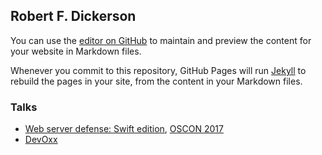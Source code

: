 ## Robert F. Dickerson

You can use the [editor on GitHub](https://github.com/rfdickerson/rfdickerson.github.io/edit/master/README.md) to maintain and preview the content for your website in Markdown files.

Whenever you commit to this repository, GitHub Pages will run [Jekyll](https://jekyllrb.com/) to rebuild the pages in your site, from the content in your Markdown files.

### Talks

- [Web server defense: Swift edition](https://conferences.oreilly.com/oscon/oscon-tx/public/schedule/detail/56656), [OSCON 2017](https://conferences.oreilly.com/oscon/oscon-tx)
- [DevOxx](http://cfp.devoxx.us/2017/talk/XTW-1281/Developer_on_the_Rise_%E2%80%93_Part_2:__Being_serverless_and_Swift..._Is_that_allowed%3F)
